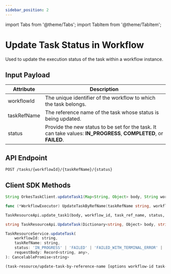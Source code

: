 ```yaml
---
sidebar_position: 2
---
```


import Tabs from '@theme/Tabs';
import TabItem from '@theme/TabItem';

# Update Task Status in Workflow

Used to update the execution status of the task within a workflow instance.

## Input Payload

| Attribute | Description |
| -- | -- |
| workflowId | The unique identifier of the workflow to which the task belongs. | 
| taskRefName | The reference name of the task whose status is being updated. |
| status | Provide the new status to be set for the task. It can take values: **IN_PROGRESS**, **COMPLETED**, or **FAILED**. |

## API Endpoint
```
POST /tasks/{workflowId}/{taskRefName}/{status}
```

## Client SDK Methods

<Tabs>
<TabItem value="Java" label="Java">

```java
String OrkesTaskClient.updateTask1(Map<String, Object> body, String workflowId, String taskRefName, String status) throws ApiException
```

</TabItem>
<TabItem value="Golang" label="Golang">

```go
func (*WorkflowExecutor) UpdateTaskByRefName(taskRefName string, workflowInstanceId string, status model.TaskResultStatus, output interface{}) error
```

</TabItem>
<TabItem value="Python" label="Python">

```python
TaskResourceApi.update_task1(body, workflow_id, task_ref_name, status, **kwargs)
```

</TabItem>
<TabItem value="CSharp" label="CSharp">

```csharp
string TaskResourceApi.UpdateTask(Dictionary<string, Object> body, string workflowId, string taskRefName, string status, string workerid = null)
```

</TabItem>
<TabItem value="Javascript" label="Javascript">

```javascript
TaskResourceService.updateTask(
    workflowId: string,
    taskRefName: string,
    status: 'IN_PROGRESS' | 'FAILED' | 'FAILED_WITH_TERMINAL_ERROR' | 'COMPLETED',
    requestBody: Record<string, any>,
): CancelablePromise<string>
```

</TabItem>
<TabItem value="Clojure" label="Clojure">

```clojure
(task-resource/update-task-by-reference-name [options workflow-id task-reference-name status update-req])
```

</TabItem>
</Tabs>
